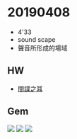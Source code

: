 # 20190408

* 4'33
* sound scape
* 聲音所形成的場域

## HW

* [間諜之耳](https://play.google.com/store/apps/details?id=com.microphone.earspy&hl=zh_TW)

## Gem

![](https://i.imgur.com/P5YSZTN.png)
![](https://i.imgur.com/GObqGRu.png)
![](https://i.imgur.com/1qxWIBp.png)
